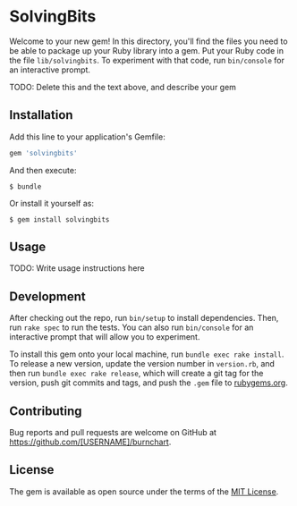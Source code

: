 # SolvingBits

Welcome to your new gem! In this directory, you'll find the files you need to be able to package up your Ruby library into a gem. Put your Ruby code in the file `lib/solvingbits`. To experiment with that code, run `bin/console` for an interactive prompt.

TODO: Delete this and the text above, and describe your gem

## Installation

Add this line to your application's Gemfile:

```ruby
gem 'solvingbits'
```

And then execute:

    $ bundle

Or install it yourself as:

    $ gem install solvingbits

## Usage

TODO: Write usage instructions here

## Development

After checking out the repo, run `bin/setup` to install dependencies. Then, run `rake spec` to run the tests. You can also run `bin/console` for an interactive prompt that will allow you to experiment.

To install this gem onto your local machine, run `bundle exec rake install`. To release a new version, update the version number in `version.rb`, and then run `bundle exec rake release`, which will create a git tag for the version, push git commits and tags, and push the `.gem` file to [rubygems.org](https://rubygems.org).

## Contributing

Bug reports and pull requests are welcome on GitHub at https://github.com/[USERNAME]/burnchart.

## License

The gem is available as open source under the terms of the [MIT License](https://opensource.org/licenses/MIT).
